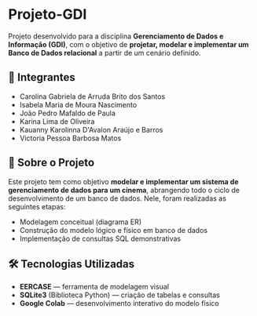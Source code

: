 # Projeto-GDI

Projeto desenvolvido para a disciplina **Gerenciamento de Dados e Informação (GDI)**, com o objetivo de **projetar, modelar e implementar um Banco de Dados relacional** a partir de um cenário definido.

## 📌 Integrantes

- Carolina Gabriela de Arruda Brito dos Santos  
- Isabela Maria de Moura Nascimento  
- João Pedro Mafaldo de Paula  
- Karina Lima de Oliveira  
- Kauanny Karolinna D'Avalon Araújo e Barros  
- Victoria Pessoa Barbosa Matos

## 🎲 Sobre o Projeto

Este projeto tem como objetivo **modelar e implementar um sistema de gerenciamento de dados para um cinema**, abrangendo todo o ciclo de desenvolvimento de um banco de dados. Nele, foram realizadas as seguintes etapas: 

- Modelagem conceitual (diagrama ER)  
- Construção do modelo lógico e físico em banco de dados  
- Implementação de consultas SQL demonstrativas  

## 🛠️ Tecnologias Utilizadas

- **EERCASE** — ferramenta de modelagem visual
- **SQLite3** (Biblioteca Python) — criação de tabelas e consultas  
- **Google Colab** — desenvolvimento interativo do modelo físico 
